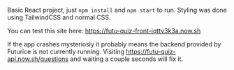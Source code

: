 Basic React project, just `npm install` and `npm start` to run.
Styling was done using TailwindCSS and normal CSS.

You can test this site here: https://futu-quiz-front-iqttv3k3a.now.sh

If the app crashes mysteriosly it probably means the backend provided by Futurice is not currently running.
Visiting https://futu-quiz-api.now.sh/questions and waiting a couple seconds will fix it.
